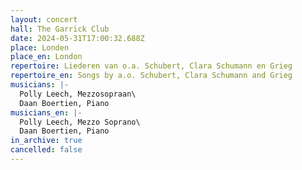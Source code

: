 ```yaml
---
layout: concert
hall: The Garrick Club
date: 2024-05-31T17:00:32.688Z
place: Londen
place_en: London
repertoire: Liederen van o.a. Schubert, Clara Schumann en Grieg
repertoire_en: Songs by a.o. Schubert, Clara Schumann and Grieg
musicians: |-
  Polly Leech, Mezzosopraan\
  Daan Boertien, Piano
musicians_en: |-
  Polly Leech, Mezzo Soprano\
  Daan Boertien, Piano
in_archive: true
cancelled: false
---
```

